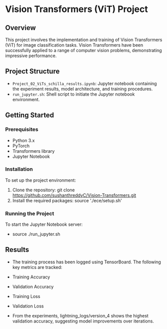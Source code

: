 # Vision Transformers (ViT) Project

## Overview

This project involves the implementation and training of Vision Transformers (ViT) for image classification tasks. Vision Transformers have been successfully applied to a range of computer vision problems, demonstrating impressive performance.

## Project Structure

- `Project_02_ViTs_schilla_results.ipynb`: Jupyter notebook containing the experiment results, model architecture, and training procedures.
- `run_jupyter.sh`: Shell script to initiate the Jupyter notebook environment.

## Getting Started

### Prerequisites

- Python 3.x
- PyTorch
- Transformers library
- Jupyter Notebook

### Installation

To set up the project environment:

1. Clone the repository: git clone https://github.com/sushanthreddyC/Vision-Transformers.git
2. Install the required packages: source './ece/setup.sh'


### Running the Project

To start the Jupyter Notebook server:


- source ./run_jupyter.sh

## Results
- The training process has been logged using TensorBoard. The following key metrics are tracked:

- Training Accuracy
- Validation Accuracy
- Training Loss
- Validation Loss
- From the experiments, lightning_logs/version_4 shows the highest validation accuracy, suggesting model improvements over iterations.
